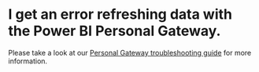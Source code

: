 ﻿<properties 
   pageTitle="I get an error refreshing data with the Power BI Personal Gateway"
   description="I get an error refreshing data with the Power BI Personal Gateway"
   services="powerbi" 
   documentationCenter="" 
   authors="jastru" 
   manager="mblythe" 
   editor=""
   tags=""/>
 
<tags
   ms.service="powerbi"
   ms.devlang="NA"
   ms.topic="article"
   ms.tgt_pltfrm="NA"
   ms.workload="powerbi"
   ms.date="10/16/2015"
   ms.author="jastru"/>

# I get an error refreshing data with the Power BI Personal Gateway.  

Please take a look at our [Personal Gateway troubleshooting guide](powerbi-admin-troubleshooting-power-bi-personal-gateway.md-troubleshooting-power-bi-personal-gateway) for more information.  